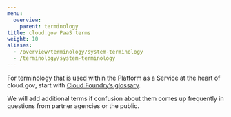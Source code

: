 ```yaml
---
menu:
  overview:
    parent: terminology
title: cloud.gov PaaS terms
weight: 10
aliases:
  - /overview/terminology/system-terminology
  - /terminology/system-terminology
---
```


For terminology that is used within the Platform as a Service at the heart of cloud.gov, start with [Cloud Foundry’s glossary](http://docs.cloudfoundry.org/concepts/glossary.html).

We will add additional terms if confusion about them comes up frequently in questions from partner agencies or the public.
